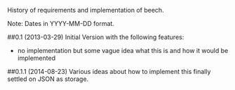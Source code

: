 History of requirements and implementation of beech.

Note: Dates in YYYY-MM-DD format.

##0.1 (2013-03-29)
Initial Version with the following features:

- no implementation but some vague idea what this is and how it would be implemented

##0.1.1 (2014-08-23)
Various ideas about how to implement this finally settled on JSON as storage.


